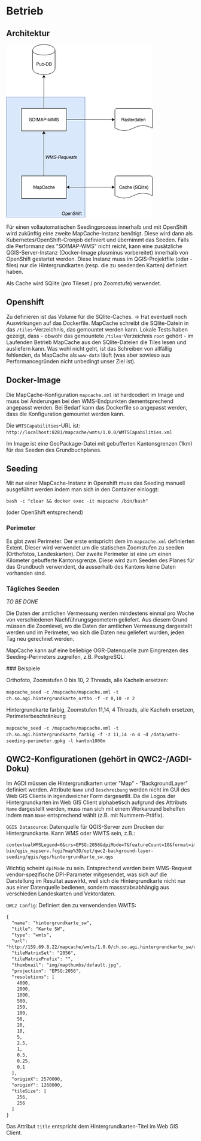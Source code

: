 # Betrieb

## Architektur
![MapCache](https://github.com/edigonzales/docker-mapcache/blob/master/docs/mapcache-architektur.png)

Für einen vollautomatischen Seedingprozess innerhalb und mit OpenShift wird zukünftig eine zweite MapCache-Instanz benötigt. Diese wird dann als Kubernetes/OpenShift-Cronjob definiert und übernimmt das Seeden. Falls die Performanz des "SO!MAP-WMS" nicht reicht, kann eine zusätzliche QGIS-Server-Instanz (Docker-Image plusminus vorbereitet) innerhalb von OpenShift gestartet werden. Diese Instanz muss im QGIS-Projektfile (oder -files) nur die Hintergrundkarten (resp. die zu seedenden Karten) definiert haben.

Als Cache wird SQlite (pro Tileset / pro Zoomstufe) verwendet.

## Openshift
Zu definieren ist das Volume für die SQlite-Caches. -> Hat eventuell noch Auswirkungen auf das Dockerfile. MapCache schreibt die SQlite-Datein in das `/tiles`-Verzeichnis, das gemountet werden kann. Lokale Tests haben gezeigt, dass - obwohl das gemountete `/tiles`-Verzeichnis `root` gehört - im Laufenden Betrieb MapCache aus den SQlite-Dateien die Tiles lesen und ausliefern kann. Was wohl nicht geht, ist das Schreiben von allfällig fehlenden, da MapCache als `www-data` läuft (was aber sowieso aus Performancegründen nicht unbedingt unser Ziel ist).

## Docker-Image
Die MapCache-Konfiguration `mapcache.xml` ist hardcodiert im Image und muss bei Änderungen bei den WMS-Endpunkten dementsprechend angepasst werden. Bei Bedarf kann das Dockerfile so angepasst werden, dass die Konfiguration gemountet werden kann.

Die `WMTSCapabilities`-URL ist: `http://localhost:8281/mapcache/wmts/1.0.0/WMTSCapabilities.xml`

Im Image ist eine GeoPackage-Datei mit gebufferten Kantonsgrenzen (1km) für das Seeden des Grundbuchplanes.

## Seeding
Mit nur einer MapCache-Instanz in Openshift muss das Seeding manuell ausgeführt werden indem man sich in den Container einloggt:

```
bash -c "clear && docker exec -it mapcache /bin/bash"
```

(oder OpenShift entsprechend)

### Perimeter
Es gibt zwei Perimeter. Der erste entspricht dem im `mapcache.xml` definierten Extent. Dieser wird verwendet um die statischen Zoomstufen zu seeden (Orthofotos, Landeskarten). Der zweite Perimeter ist eine um einen Kilometer gebufferte Kantonsgrenze. Diese wird zum Seeden des Planes für das Grundbuch verwendent, da ausserhalb des Kantons keine Daten vorhanden sind.

### Tägliches Seeden

*TO BE DONE*

Die Daten der amtlichen Vermessung werden mindestens einmal pro Woche von verschiedenen Nachführungsgeometern geliefert. Aus diesem Grund müssen die Zoomlevel, wo die Daten der amtlichen Vermessung dargestellt werden und im Perimeter, wo sich die Daten neu geliefert wurden, jeden Tag neu gerechnet werden.

MapCache kann auf eine beliebige OGR-Datenquelle zum Eingrenzen des Seeding-Perimeters zugreifen, z.B. PostgreSQL:



### Beispiele

Orthofoto, Zoomstufen 0 bis 10, 2 Threads, alle Kacheln ersetzen:

`mapcache_seed -c /mapcache/mapcache.xml -t ch.so.agi.hintergrundkarte_ortho -f -z 0,10 -n 2`

Hintergrundkarte farbig, Zoomstufen 11,14, 4 Threads, alle Kacheln ersetzen, Perimeterbeschränkung

`mapcache_seed -c /mapcache/mapcache.xml -t ch.so.agi.hintergrundkarte_farbig -f -z 11,14 -n 4 -d /data/wmts-seeding-perimeter.gpkg -l kanton1000m`

## QWC2-Konfigurationen (gehört in QWC2-/AGDI-Doku)

Im AGDI müssen die Hintergrundkarten unter "Map" - "BackgroundLayer" definiert werden. Attribute `Name` und `Beschreibung` werden nicht im GUI des Web GIS Clients in irgendwelcher Form dargesetllt. Da die Logos der Hintergrundkarten im Web GIS Client alphabetisch aufgrund des Attributs `Name` dargestellt werden, muss man sich mit einem Workaround behelfen indem man `Name` entsprechend wählt (z.B. mit Nummern-Präfix).

`QGIS Datasource`: Datenquelle für QGIS-Server zum Drucken der Hintergrundkarte. Kann WMS oder WMTS sein, z.B.:

```
contextualWMSLegend=0&crs=EPSG:2056&dpiMode=7&featureCount=10&format=image/png&layers=hintergrundkarte_sw&styles=&url=http://159.69.8.22/cgi-bin/qgis_mapserv.fcgi?map%3D/opt/qwc2-background-layer-seeding/qgis/qgs/hintergrundkarte_sw.qgs
```

Wichtig scheint `dpiMode` zu sein. Entsprechend werden beim WMS-Request vendor-spezifische DPI-Parameter mitgesendet, was sich auf die Darstellung im Resultat auswirkt, weil sich die Hintergrundkarte nicht nur aus einer Datenquelle bedienen, sondern massstabsabhängig aus verschieden Landeskarten und Vektordaten.

`QWC2 Config`: Definiert den zu verwendenden WMTS:

```
{
  "name": "hintergrundkarte_sw",
  "title": "Karte SW",
  "type": "wmts",
  "url": "http://159.69.8.22/mapcache/wmts/1.0.0/ch.so.agi.hintergrundkarte_sw/default/{TileMatrixSet}/{TileMatrix}/{TileRow}/{TileCol}.png",
  "tileMatrixSet": "2056",
  "tileMatrixPrefix": "",
  "thumbnail": "img/mapthumbs/default.jpg",
  "projection": "EPSG:2056",
  "resolutions": [
    4000,
    2000,
    1000,
    500,
    250,
    100,
    50,
    20,
    10,
    5,
    2.5,
    1,
    0.5,
    0.25,
    0.1
  ],
  "originX": 2570000,
  "originY": 1268000,
  "tileSize": [
    256,
    256
  ]
}
```

Das Attribut `title` entspricht dem Hintergrundkarten-Titel im Web GIS Client.